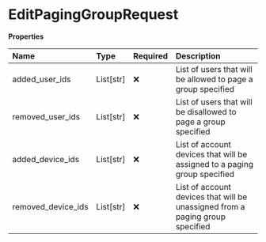 # EditPagingGroupRequest

**Properties**

| Name               | Type      | Required | Description                                                                   |
| :----------------- | :-------- | :------- | :---------------------------------------------------------------------------- |
| added_user_ids     | List[str] | ❌       | List of users that will be allowed to page a group specified                  |
| removed_user_ids   | List[str] | ❌       | List of users that will be disallowed to page a group specified               |
| added_device_ids   | List[str] | ❌       | List of account devices that will be assigned to a paging group specified     |
| removed_device_ids | List[str] | ❌       | List of account devices that will be unassigned from a paging group specified |

<!-- This file was generated by liblab | https://liblab.com/ -->
